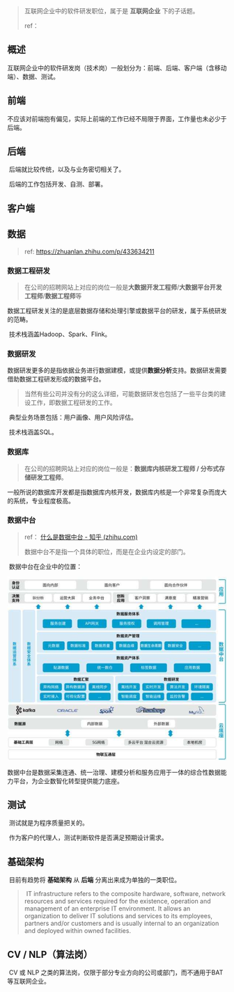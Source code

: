> 互联网企业中的软件研发职位，属于是 **互联网企业** 下的子话题。
>
> ref： 



## 概述

​	互联网企业中的软件研发岗（技术岗）一般划分为：前端、后端、客户端（含移动端）、数据、测试。





## 前端

​	不应该对前端抱有偏见，实际上前端的工作已经不局限于界面，工作量也未必少于后端。





## 后端

​	后端就比较传统，以及与业务密切相关了。

​	后端的工作包括开发、自测、部署。





## 客户端







## 数据

> ref: https://zhuanlan.zhihu.com/p/433634211

### 数据工程研发

> 在公司的招聘网站上对应的岗位一般是**大数据开发工程师**/**大数据平台开发工程师**/**数据工程师**等

​	数据工程研发关注的是底层数据存储和处理引擎或数据平台的研发，属于系统研发的范畴。

​	技术栈涵盖Hadoop、Spark、Flink。



### 数据研发

​	数据研发更多的是指依据业务进行数据建模，或提供**数据分析**支持。数据研发需要借助数据工程研发形成的数据平台。

> 当然有些公司并没有分的这么详细，可能数据研发也包括了一些平台类的建设工作，即数据工程研发的工作。

​	典型业务场景包括：用户画像、用户风险评估。

​	技术栈涵盖SQL。



### 数据库

> 在公司的招聘网站上对应的岗位一般是：**数据库内核研发工程师 / 分布式存储研发工程师**。

​	一般所说的数据库开发都是指数据库内核开发，数据库内核是一个非常复杂而庞大的系统，专业程度极高。



### 数据中台

> ref： [什么是数据中台 - 知乎 (zhihu.com)](https://zhuanlan.zhihu.com/p/99591075)
>
> 数据中台不是指一个具体的职位，而是在企业内设定的部门。

​	数据中台在企业中的位置：

![数据中台01](.\2022-08-img\数据中台01.png)

​	数据中台是数据采集连通、统一治理、建模分析和服务应用于一体的综合性数据能力平台，为企业数智化转型提供能力底座。





## 测试

​	测试就是为程序质量把关的。

​	作为客户的代理人，测试判断软件是否满足预期设计需求。





## 基础架构

​	目前有趋势将 **基础架构** 从 **后端** 分离出来成为单独的一类职位。

> ​	IT infrastructure refers to the composite hardware, software, network resources and services required for the existence, operation and management of an enterprise IT environment. It allows an organization to deliver IT solutions and services to its employees, partners and/or customers and is usually internal to an organization and deployed within owned facilities.





## CV / NLP（算法岗）

​	CV 或 NLP 之类的算法岗，仅限于部分专业方向的公司或部门，而不通用于BAT等互联网企业。



